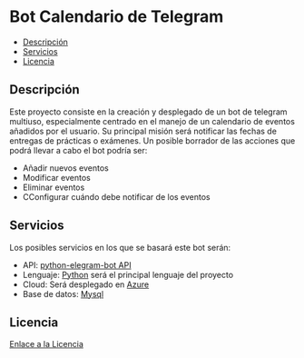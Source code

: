# Bot Calendario de Telegram

<!-- TOC depthFrom:2 depthTo:6 withLinks:1 updateOnSave:1 orderedList:0 -->

- [Descripción](#descripcin)
- [Servicios](#servicios)
- [Licencia](#licencia)

<!-- /TOC -->

## Descripción

Este proyecto consiste en la creación y desplegado de un bot de telegram multiuso, especialmente centrado en el manejo de un calendario de eventos añadidos por el usuario. Su principal misión será notificar las fechas de entregas de prácticas o exámenes. Un posible borrador de las acciones que podrá llevar a cabo el bot podría ser:

* Añadir nuevos eventos
* Modificar eventos
* Eliminar eventos
* CConfigurar cuándo debe notificar de los eventos

## Servicios

Los posibles servicios en los que se basará este bot serán:

* API: [python-elegram-bot API](https://github.com/python-telegram-bot/python-telegram-bot)
* Lenguaje: [Python](https://www.python.org/) será el principal lenguaje del proyecto
* Cloud: Será desplegado en [Azure](https://azure.microsoft.com/en-us/)
* Base de datos: [Mysql](https://www.mysql.com/)

## Licencia

[Enlace a la Licencia](https://github.com/lulivi/bot-calendario-telegram/blob/master/LICENSE)
